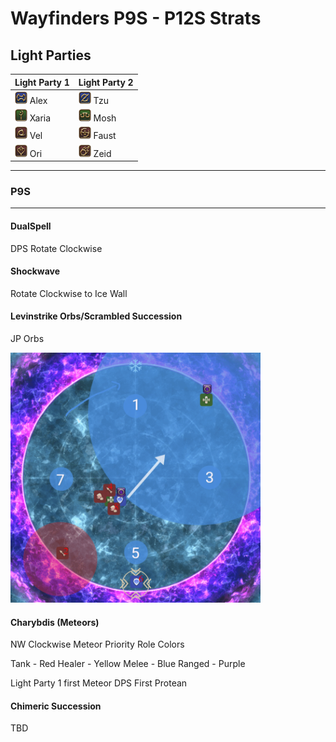 # Wayfinders P9S - P12S Strats

## Light Parties  

| Light Party 1 | Light Party 2 |
| ------------- | --------------|
|<img src="icons/01_TANK/Job/Warrior.png" alt="drawing" width="20"/> Alex | <img src="icons/01_TANK/Job/Gunbreaker.png" alt="drawing" width="20"/> Tzu
|<img src="icons/02_HEALER/Job/WhiteMage.png" alt="drawing" width="20"/> Xaria | <img src="icons/02_HEALER/Job/Scholar.png" alt="drawing" width="20"/> Mosh
|<img src="icons/03_DPS/Job/Ninja.png" alt="drawing" width="20"/> Vel | <img src="icons/03_DPS/Job/Samurai.png" alt="drawing" width="20"/> Faust
|<img src="icons/03_DPS//Job/Dancer.png" alt="drawing" width="20"/> Ori | <img src="icons/03_DPS/Job/BlackMage.png" alt="drawing" width="20"/> Zeid  


---  

### **P9S**
--- 

#### **DualSpell** 
DPS Rotate Clockwise

#### **Shockwave** 
Rotate Clockwise to Ice Wall

#### **Levinstrike Orbs/Scrambled Succession** 

JP Orbs

<img src="resources/p9s/LC-JP.gif" alt="lcjp" width="400"/>  

#### **Charybdis (Meteors)** 
NW Clockwise Meteor Priority
Role Colors

Tank - Red
Healer - Yellow
Melee - Blue
Ranged - Purple

Light Party 1 first Meteor
DPS First Protean

#### **Chimeric Succession** 
TBD